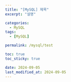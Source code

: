 ```yaml
---
title: "[MySQL] 제목"
excerpt: "설명"

categories:
  - MySQL
tags:
  - [MySQL]

permalink: /mysql/test

toc: true
toc_sticky: true

date: 2024-09-05
last_modified_at: 2024-09-05
---
```


